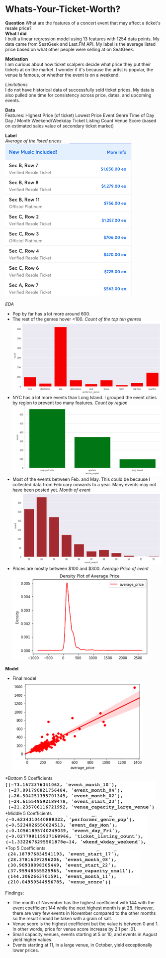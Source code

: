 # **Whats-Your-Ticket-Worth?**
**Question**
What are the features of a concert event that may affect a ticket's resale price? 
<br>
**What I did**<br>
I built a linear regression model using 13 features with 1254 data points. My data came from SeatGeek and Last.FM API. My label is the average listed price based on what other people were selling at on SeatGeek.

**Motivation**<br>
I am curious about how ticket scalpers decide what price they put their tickets at on the market. I wonder if it's because the aritst is popular, the venue is famous, or whether the event is on a weekend. 

*Limitations*<br>
I do not have historical data of successfully sold ticket prices. My data is also pulled one time for consistency across price, dates, and upcoming events.

**Data**<br>
Features:
Highest Price (of ticket)
Lowest Price
Event Genre
Time of Day
Day / Month
Weekend/Weekday
Ticket Listing Count
Venue Score (based on estimated sales value of secondary ticket market)

**Label**<br>
*Average of the listed prices*<br>
![Image](https://github.com/chrispfchung/Whats-Your-Ticket-Worth/blob/master/Images/Ticketmaster%20Resell%20Prices.png)

*EDA*<br>
- Pop by far has a lot more around 600.
- The rest of the genres hover <100.
*Count of the top ten genres*<br>
![Image](https://github.com/chrispfchung/Whats-Your-Ticket-Worth/blob/master/Images/Event%20Genres.png)<br>
- NYC has a lot more events than Long Island. I grouped the event cities by region to prevent too many features.
*Count by region*<br>
![Image](https://github.com/chrispfchung/Whats-Your-Ticket-Worth/blob/master/Images/Event%20Regions.png)<br>
- Most of the events between Feb. and May. This could be because I collected data from February onwards to a year. Many events may not have been posted yet.
*Month of event* <br>
![Image](https://github.com/chrispfchung/Whats-Your-Ticket-Worth/blob/master/Images/Month%20of%20Event.png)<br>
- Prices are mostly between $100 and $300. 
*Average Price of event* <br>
![Image](https://github.com/chrispfchung/Whats-Your-Ticket-Worth/blob/master/Images/Average%20Price.png)<br>

**Model**<br>
- Final model
![Image](https://github.com/chrispfchung/Whats-Your-Ticket-Worth/blob/master/Images/Reg%20Plot.png)

*Bottom 5 Coefficients<br>
![Image](https://github.com/chrispfchung/Whats-Your-Ticket-Worth/blob/master/Images/Bottom%205%20coefficients%20updated.png)
<br>
*Middle 5 Coefficients<br>
![Image](https://github.com/chrispfchung/Whats-Your-Ticket-Worth/blob/master/Images/Mid%205%20coefficients.png)
<br>
*Top 5 Coefficients<br>
![Image](https://github.com/chrispfchung/Whats-Your-Ticket-Worth/blob/master/Images/Top%205%20coefficients.png)
<br>

Findings:<br>
- The month of November has the highest coefficient with 144 with the event coefficient 144 while the next highest month is at 28.
However, there are very few events in November compared to the other months so the result should be taken with a grain of salt.
- Venue score is the highest coefficient but the value is between 0 and 1. In other words, price for venue score increase by 2.1 per .01. 
- Small capacity venues, events starting at 5 or 10, and events in August yield higher values.
- Events starting at 11, in a large venue, in October, yield exceptionally lower prices.

